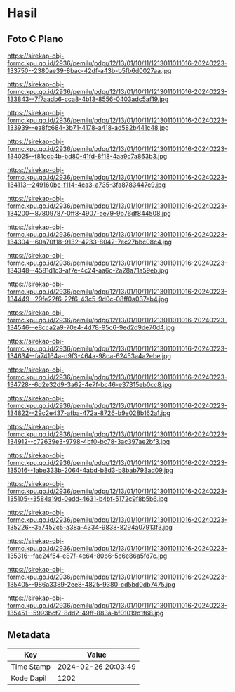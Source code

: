 # Hasil

## Foto C Plano

https://sirekap-obj-formc.kpu.go.id/2936/pemilu/pdpr/12/13/01/10/11/1213011011016-20240223-133750--2380ae39-8bac-42df-a43b-b5fb6d0027aa.jpg

https://sirekap-obj-formc.kpu.go.id/2936/pemilu/pdpr/12/13/01/10/11/1213011011016-20240223-133843--7f7aadb6-cca8-4b13-8556-0403adc5af19.jpg

https://sirekap-obj-formc.kpu.go.id/2936/pemilu/pdpr/12/13/01/10/11/1213011011016-20240223-133939--ea8fc684-3b71-4178-a418-ad582b441c48.jpg

https://sirekap-obj-formc.kpu.go.id/2936/pemilu/pdpr/12/13/01/10/11/1213011011016-20240223-134025--f81ccb4b-bd80-41fd-8f18-4aa9c7a863b3.jpg

https://sirekap-obj-formc.kpu.go.id/2936/pemilu/pdpr/12/13/01/10/11/1213011011016-20240223-134113--249160be-f114-4ca3-a735-3fa8783447e9.jpg

https://sirekap-obj-formc.kpu.go.id/2936/pemilu/pdpr/12/13/01/10/11/1213011011016-20240223-134200--87809787-0ff8-4907-ae79-9b76df844508.jpg

https://sirekap-obj-formc.kpu.go.id/2936/pemilu/pdpr/12/13/01/10/11/1213011011016-20240223-134304--60a70f18-9132-4233-8042-7ec27bbc08c4.jpg

https://sirekap-obj-formc.kpu.go.id/2936/pemilu/pdpr/12/13/01/10/11/1213011011016-20240223-134348--4581d1c3-af7e-4c24-aa6c-2a28a71a59eb.jpg

https://sirekap-obj-formc.kpu.go.id/2936/pemilu/pdpr/12/13/01/10/11/1213011011016-20240223-134449--29fe22f6-22f6-43c5-9d0c-08ff0a037eb4.jpg

https://sirekap-obj-formc.kpu.go.id/2936/pemilu/pdpr/12/13/01/10/11/1213011011016-20240223-134546--e8cca2a9-70e4-4d78-95c6-9ed2d9de70d4.jpg

https://sirekap-obj-formc.kpu.go.id/2936/pemilu/pdpr/12/13/01/10/11/1213011011016-20240223-134634--fa74164a-d9f3-464a-98ca-62453a4a2ebe.jpg

https://sirekap-obj-formc.kpu.go.id/2936/pemilu/pdpr/12/13/01/10/11/1213011011016-20240223-134728--6d2e32d9-3a62-4e7f-bc46-e37315eb0cc8.jpg

https://sirekap-obj-formc.kpu.go.id/2936/pemilu/pdpr/12/13/01/10/11/1213011011016-20240223-134822--29c2e437-afba-472a-8726-b9e028b162a1.jpg

https://sirekap-obj-formc.kpu.go.id/2936/pemilu/pdpr/12/13/01/10/11/1213011011016-20240223-134912--c72639e3-9798-4bf0-bc78-3ac397ae2bf3.jpg

https://sirekap-obj-formc.kpu.go.id/2936/pemilu/pdpr/12/13/01/10/11/1213011011016-20240223-135016--1abe333b-2064-4abd-b8d3-b8bab793ad09.jpg

https://sirekap-obj-formc.kpu.go.id/2936/pemilu/pdpr/12/13/01/10/11/1213011011016-20240223-135105--3584a19d-0edd-4631-b4bf-5172c9f8b5b6.jpg

https://sirekap-obj-formc.kpu.go.id/2936/pemilu/pdpr/12/13/01/10/11/1213011011016-20240223-135226--357452c5-a38a-4334-9838-8294a07913f3.jpg

https://sirekap-obj-formc.kpu.go.id/2936/pemilu/pdpr/12/13/01/10/11/1213011011016-20240223-135316--fae24f54-e87f-4e64-80b6-5c6e86a5fd7c.jpg

https://sirekap-obj-formc.kpu.go.id/2936/pemilu/pdpr/12/13/01/10/11/1213011011016-20240223-135405--986a3389-2ee8-4825-9380-cd5bd0db7475.jpg

https://sirekap-obj-formc.kpu.go.id/2936/pemilu/pdpr/12/13/01/10/11/1213011011016-20240223-135451--5993bcf7-8dd2-49ff-883a-bf01019d1f68.jpg


## Metadata

| Key        | Value               |
| ---------- | ------------------- |
| Time Stamp | 2024-02-26 20:03:49 |
| Kode Dapil | 1202                |



